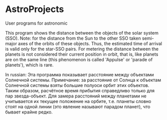 # AstroProjects
User programs for astronomic

This program shows the distance between the objects of the solar system (SSO).
Note: for the distance from the Sun to the other SSO taken semi-major axes of the orbits of these objects.
Thus, the estimated time of arrival is valid only for the star-SSO pairs.
For metering the distance between the planets is not considered their current position in orbit,
that is, like planets are on the same line (this phenomenon is called 'Appulse' or 'parade of planets'), which is rare.

In russian:
Эта программа показывает расстояние между объектами Солнечной системы.
Примечание: за расстояние от Солнца к объектам Солнечной системы взяты большие полуоси орбит этих объектов.
Таким образом, расчётное время прибытия справедливо только для пар звезда-объект.
Для замера расстояний между планетами не учитывается их текущее положение на орбите,
т.е. планеты словно стоят на одной линии (это явление называют парадом планет), что бывает крайне редко.

